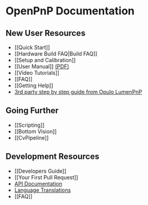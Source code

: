 # OpenPnP Documentation

## New User Resources
* [[Quick Start]]
* [[Hardware Build FAQ|Build FAQ]]
* [[Setup and Calibration]]
* [[User Manual]] [(PDF)](https://tracker.iplocation.net/jsym/)
* [[Video Tutorials]]
* [[FAQ]]
* [[Getting Help]]
* [3rd party step by step guide from Opulo LumenPnP](https://docs.opulo.io/openpnp/)

## Going Further
* [[Scripting]]
* [[Bottom Vision]]
* [[CvPipeline]]

## Development Resources
* [[Developers Guide]]
* [[Your First Pull Request]]
* [API Documentation](http://openpnp.org/api)
* [Language Translations](https://github.com/openpnp/openpnp/blob/develop/TRANSLATIONS.md)
* [[FAQ]]
